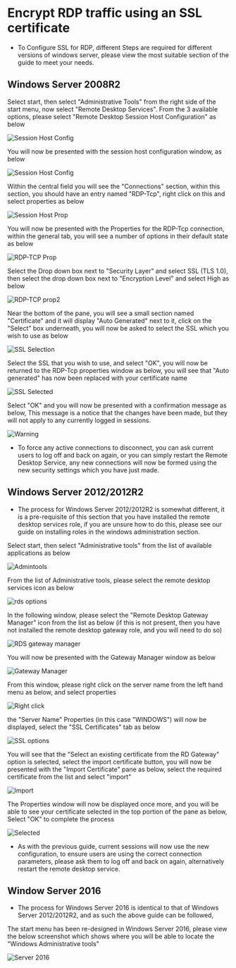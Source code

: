 # Encrypt RDP traffic using an SSL certificate

* To Configure SSL for RDP, different Steps are required for different versions of windows server, please view the most suitable section of the guide to meet your needs.

## Windows Server 2008R2

Select start, then select "Administrative Tools" from the right side of the start menu, now select "Remote Desktop Services". From the 3 available options, please select "Remote Desktop Session Host Configuration" as below

![Session Host Config](files/rdpssl/startmenu.PNG)

You will now be presented with the session host configuration window, as below

![Session Host Config](files/rdpssl/sessionhostconf.PNG)

Within the central field you will see the "Connections" section, within this section, you should have an entry named "RDP-Tcp", right click on this and select properties as below

![Session Host Prop](files/rdpssl/sessionhostprop.PNG)

You will now be presented with the Properties for the RDP-Tcp connection, within the general tab, you will see a number of options in their default state as below

![RDP-TCP Prop](files/rdpssl/defaultprops.PNG)

Select the Drop down box next to "Security Layer" and select SSL (TLS 1.0), then select the drop down box next to "Encryption Level" and select High as below

![RDP-TCP prop2](files/rdpssl/newpropswithoutssl.PNG)

Near the bottom of the pane, you will see a small section named "Certificate" and it will display "Auto Generated" next to it, click on the "Select" box underneath, you will now be asked to select the SSL which you wish to use as below

![SSL Selection](files/rdpssl/selectssl.PNG)

Select the SSL that you wish to use, and select "OK", you will now be returned to the RDP-Tcp properties window as below, you will see that "Auto generated" has now been replaced with your certificate name

![SSL Selected](files/rdpssl/newpropswithssl.PNG)

Select "OK" and you will now be presented with a confirmation message as below, This message is a notice that the changes have been made, but they will not apply to any currently logged in sessions.

![Warning](files/rdpssl/confirmation.PNG)

* To force any active connections to disconnect, you can ask current users to log off and back on again, or you can simply restart the Remote Desktop Service, any new connections will now be formed using the new security settings which you have just made.


## Windows Server 2012/2012R2

* The process for Windows Server 2012/2012R2 is somewhat different, it is a pre-requisite of this section that you have installed the remote desktop services role, if you are unsure how to do this, please see our guide on installing roles in the windows administration section.

Select start, then select "Administrative tools" from the list of available applications as below

![Admintools](files/rdpssl/admintools.PNG)

From the list of Administrative tools, please select the remote desktop services icon as below

![rds options](files/rdpssl/rds.PNG)

In the following window, please select the "Remote Desktop Gateway Manager"  icon from the list as below (if this is not present, then you have not installed the remote desktop gateway role, and you will need to do so)

![RDS gateway manager](files/rdpssl/rdsgw.PNG)

You will now be presented with the Gateway Manager window as below

![Gateway Manager](files/rdpssl/gatewaymanager.PNG)

From this window, please right click on the server name from the left hand menu as below, and select properties

![Right click](files/rdpssl/gwrightclickprops.PNG)

the "Server Name" Properties (in this case "WINDOWS") will now be displayed, select the "SSL Certificates" tab as below

![SSL options](files/rdpssl/props.PNG)

You will see that the "Select an existing certificate from the RD Gateway" option is selected, select the import certificate button, you will now be presented with the "Import Certificate" pane as below, select the required certificate from the list and select "import"

![Import](files/rdpssl/selecttoimport.PNG)

The Properties window will now be displayed once more, and you will be able to see your certificate selected in the top portion of the pane as below, Select "OK" to complete the process

![Selected](files/rdpssl/imported.PNG)

* As with the previous guide, current sessions will now use the new configuration, to ensure users are using the correct connection parameters, please ask them to log off and back on again, alternatively restart the remote desktop service.

## Window Server 2016

* The process for Windows Server 2016 is identical to that of Windows Server 2012/2012R2, and as such the above guide can be followed,

The start menu has been re-designed in Windows Server 2016, please view the below screenshot which shows where you will be able to locate the "Windows Administrative tools"

![Server 2016](files/rdpssl/2016startmenu.PNG)

